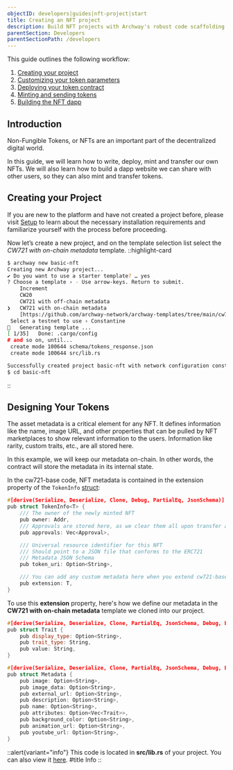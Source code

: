 ```yaml
---
objectID: developers|guides|nft-project|start
title: Creating an NFT project
description: Build NFT projects with Archway's robust code scaffolding templates
parentSection: Developers
parentSectionPath: /developers
---
```


This guide outlines the following workflow:

1. [Creating your project](#creating-your-project)
2. [Customizing your token parameters](#designing-your-tokens)
3. [Deploying your token contract](./2.deploy.md)
4. [Minting and sending tokens](./3.interact.md)
5. [Building the NFT dapp](./4.dapp.md)

## Introduction

Non-Fungible Tokens, or NFTs are an important part of the decentralized digital world.

In this guide, we will learn how to write, deploy, mint and transfer our own NFTs. We will also learn how to build a dapp website we can share with other users, so they can also mint and transfer tokens.

## Creating your Project

If you are new to the platform and have not created a project before, please visit [Setup](../../1.getting-started/2.setup.md) to learn about the necessary installation requirements and familiarize yourself with the process before proceeding.


Now let’s create a new project, and on the template selection list select the _CW721 with on-chain metadata_ template.
::highlight-card

```bash
$ archway new basic-nft
Creating new Archway project...
✔ Do you want to use a starter template? … yes
? Choose a template › - Use arrow-keys. Return to submit.
    Increment
    CW20
    CW721 with off-chain metadata
❯   CW721 with on-chain metadata
    [https://github.com/archway-network/archway-templates/tree/main/cw721/on-chain-metadata]
 Select a testnet to use › Constantine
🔧   Generating template ...
[ 1/35]   Done: .cargo/config
# and so on, until...
 create mode 100644 schema/tokens_response.json
 create mode 100644 src/lib.rs

Successfully created project basic-nft with network configuration constantine-2
$ cd basic-nft
```

::

## Designing Your Tokens

The asset metadata is a critical element for any NFT. It defines information like the name, image URL, and other properties that can be pulled by NFT marketplaces to show relevant information to the users. Information like rarity, custom traits, etc., are all stored here.

In this example, we will keep our metadata on-chain. In other words, the contract will store the metadata in its internal state.

In the cw721-base code, NFT metadata is contained in the extension property of the `TokenInfo` <a href="https://github.com/CosmWasm/cw-nfts/blob/v0.9.3/contracts/cw721-base/src/state.rs#L91-L105" target="_blank" >struct</a>:

```cpp
#[derive(Serialize, Deserialize, Clone, Debug, PartialEq, JsonSchema)]
pub struct TokenInfo<T> {
    /// The owner of the newly minted NFT
    pub owner: Addr,
    /// Approvals are stored here, as we clear them all upon transfer and cannot accumulate much
    pub approvals: Vec<Approval>,

    /// Universal resource identifier for this NFT
    /// Should point to a JSON file that conforms to the ERC721
    /// Metadata JSON Schema
    pub token_uri: Option<String>,

    /// You can add any custom metadata here when you extend cw721-base
    pub extension: T,
}
```

To use this **extension** property, here's how we define our metadata in the **CW721 with on-chain metadata** template we cloned into our project.

```cpp
#[derive(Serialize, Deserialize, Clone, PartialEq, JsonSchema, Debug, Default)]
pub struct Trait {
    pub display_type: Option<String>,
    pub trait_type: String,
    pub value: String,
}

#[derive(Serialize, Deserialize, Clone, PartialEq, JsonSchema, Debug, Default)]
pub struct Metadata {
    pub image: Option<String>,
    pub image_data: Option<String>,
    pub external_url: Option<String>,
    pub description: Option<String>,
    pub name: Option<String>,
    pub attributes: Option<Vec<Trait>>,
    pub background_color: Option<String>,
    pub animation_url: Option<String>,
    pub youtube_url: Option<String>,
}
```

::alert{variant="info"}
This code is located in **src/lib.rs** of your project. You can also view it <a href="https://github.com/archway-network/archway-templates/blob/main/cw721/on-chain-metadata/src/lib.rs#L9-L30" target="_blank" >here</a>.
#title
Info
::
